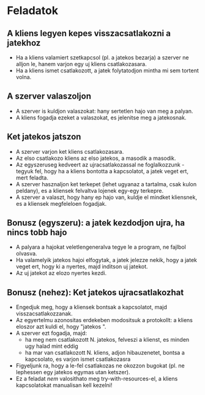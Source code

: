 Feladatok
==

A kliens legyen kepes visszacsatlakozni a jatekhoz
---

* Ha a kliens valamiert szetkapcsol (pl. a jatekos bezarja) a szerver ne alljon le, hanem varjon egy uj kliens csatlakozasara.
* Ha a kliens ismet csatlakozott, a jatek folytatodjon mintha mi sem tortent volna.

A szerver valaszoljon
---

* A szerver is kuldjon valaszokat: hany sertetlen hajo van meg a palyan.
* A kliens fogadja ezeket a valaszokat, es jelenitse meg a jatekosnak.

Ket jatekos jatszon
---

* A szerver varjon ket kliens csatlakozasara.
* Az elso csatlakozo kliens az elso jatekos, a masodik a masodik.
* Az egyszeruseg kedveert az ujracsatlakozassal ne foglalkozzunk - tegyuk fel, hogy ha a kliens bontotta a kapcsolatot, a jatek veget ert, mert feladta.
* A szerver hasznaljon ket terkepet (lehet ugyanaz a tartalma, csak kulon peldany), es a kliensek felvaltva lojenek egy-egy terkepre.
* A szerver a valaszt, hogy hany ep hajo van, kuldje el mindket kliensnek, es a kliensek megfeleloen fogadjak.

Bonusz (egyszeru): a jatek kezdodjon ujra, ha nincs tobb hajo
---

* A palyara a hajokat veletlengeneralva tegye le a program, ne fajlbol olvasva.
* Ha valamelyik jatekos hajoi elfogytak, a jatek jelezze nekik, hogy a jatek veget ert, hogy ki a nyertes, majd inditson uj jatekot.
* Az uj jatekot az elozo nyertes kezdi.

Bonusz (nehez): Ket jatekos ujracsatlakozhat
---

* Engedjuk meg, hogy a kliensek bontsak a kapcsolatot, majd visszacsatlakozzanak.
* Az egyertelmu azonositas erdekeben modositsuk a protokollt: a kliens eloszor azt kuldi el, hogy "jatekos <n>".
* A szerver ezt fogadja, majd:
  * ha meg nem csatlakozott N. jatekos, felveszi a klienst, es minden ugy halad mint eddig
  * ha mar van csatlakozott N. kliens, adjon hibauzenetet, bontsa a kapcsolato, es varjon ismet csatlakozasra
* Figyeljunk ra, hogy a le-fel csatlakozas ne okozzon bugokat (pl. ne lephessen egy jatekos egymas utan ketszer).
* Ez a feladat *nem* valosithato meg try-with-resources-el, a kliens kapcsolatokat manualisan kell kezelni!